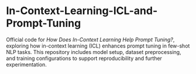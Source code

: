 # In-Context-Learning-ICL-and-Prompt-Tuning
Official code for *How Does In-Context Learning Help Prompt Tuning?*, exploring how in-context learning (ICL) enhances prompt tuning in few-shot NLP tasks. This repository includes model setup, dataset preprocessing, and training configurations to support reproducibility and further experimentation.
